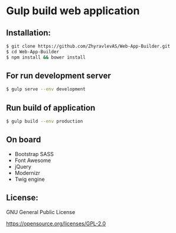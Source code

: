 Gulp build web application
==========================

## Installation:

```bash
$ git clone https://github.com/ZhyravlevAS/Web-App-Builder.git
$ cd Web-App-Builder
$ npm install && bower install
```

## For run development server

```bash
$ gulp serve --env development
```

## Run build of application

```bash
$ gulp build --env production
```

## On board
* Bootstrap SASS
* Font Awesome
* jQuery
* Modernizr
* Twig engine

## License:
GNU General Public License

https://opensource.org/licenses/GPL-2.0